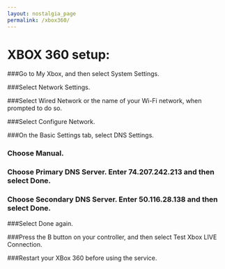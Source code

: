 ```yaml
---
layout: nostalgia_page 
permalink: /xbox360/
---
```


# XBOX 360 setup:

###Go to My Xbox, and then select System Settings.

###Select Network Settings.

###Select Wired Network or the name of your Wi-Fi network, when prompted to do so.

###Select Configure Network.

###On the Basic Settings tab, select DNS Settings.

### Choose Manual.

### Choose Primary DNS Server. Enter **74.207.242.213** and then select Done.

### Choose Secondary DNS Server. Enter **50.116.28.138** and then select Done.

###Select Done again.

###Press the B button on your controller, and then select Test Xbox LIVE Connection.

###Restart your XBox 360 before using the service.
